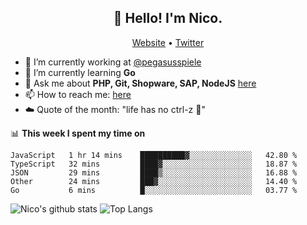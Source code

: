 <h2 align="center">👋 Hello! I'm Nico.</h2>
<p align="center">
  <a href="https://gruselhaus.com">Website</a> •
  <a href="https://twitter.com/NicoFinkernagel">Twitter</a>
</p>


- 🔭 I’m currently working at [@pegasusspiele](https://github.com/pegasusspiele)
- 🌱 I’m currently learning **Go**
- 💬 Ask me about **PHP, Git, Shopware, SAP, NodeJS** [here](https://github.com/gruselhaus/gruselhaus/issues)
- 📫 How to reach me: [here](https://github.com/gruselhaus/gruselhaus/issues)
- ☁️ Quote of the month: "life has no ctrl-z 🌴"

📊 **This week I spent my time on**
<!--START_SECTION:waka-->
```text
JavaScript   1 hr 14 mins    ██████████▓░░░░░░░░░░░░░░   42.80 % 
TypeScript   32 mins         ████▓░░░░░░░░░░░░░░░░░░░░   18.87 % 
JSON         29 mins         ████▒░░░░░░░░░░░░░░░░░░░░   16.88 % 
Other        24 mins         ███▓░░░░░░░░░░░░░░░░░░░░░   14.40 % 
Go           6 mins          █░░░░░░░░░░░░░░░░░░░░░░░░   03.77 % 
```
<!--END_SECTION:waka-->

![Nico's github stats](https://github-readme-stats.vercel.app/api?username=gruselhaus&show_icons=true&hide_border=true&title_color=000000&icon_color=000000&text_color=000000&bg_color=ffffff)
![Top Langs](https://github-readme-stats.vercel.app/api/top-langs/?username=gruselhaus&hide_border=true&title_color=000000&icon_color=000000&text_color=000000&bg_color=ffffff)

